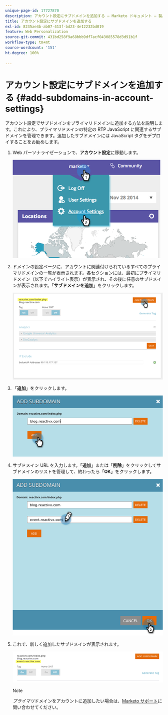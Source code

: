 ```yaml
---
unique-page-id: 17727870
description: アカウント設定にサブドメインを追加する — Marketo ドキュメント — 製品ドキュメント
title: アカウント設定にサブドメインを追加する
exl-id: 8235ae4b-ab07-413f-bd23-4e12232bd019
feature: Web Personalization
source-git-commit: 431bd258f9a68bbb9df7acf043085578d3d91b1f
workflow-type: tm+mt
source-wordcount: '151'
ht-degree: 100%

---
```


# アカウント設定にサブドメインを追加する {#add-subdomains-in-account-settings}

アカウント設定でサブドメインをプライマリドメインに追加する方法を説明します。これにより、プライマリドメインの特定の RTP JavaScript に関連するサブドメインを管理できます。追加したサブドメインには JavaScript タグをデプロイすることをお勧めします。

1. Web パーソナライゼーションで、**アカウント設定**&#x200B;に移動します。

   ![](assets/image2014-12-1-23-3-12.png)

1. ドメインの設定ページに、アカウントに関連付けられているすべてのプライマリドメインの一覧が表示されます。各セクションには、最初にプライマリドメイン（以下でハイライト表示）が表示され、その後に任意のサブドメインが表示されます。「**サブドメインを追加**」をクリックします。

   ![](assets/highlightprimary2.png)

1. 「**追加**」をクリックします。

   ![](assets/add.png)

1. サブドメイン URL を入力します。「**追加**」または「**削除**」をクリックしてサブドメインのリストを管理して、終わったら「**OK**」をクリックします。

   ![](assets/newsubdomain.png)

1. これで、新しく追加したサブドメインが表示されます。

   ![](assets/finalnew.png)

   >[!NOTE]
   >
   >_プライマリ_&#x200B;ドメインをアカウントに追加したい場合は、[Marketo サポート](https://nation.marketo.com/t5/Support/ct-p/Support)に問い合わせてください。

